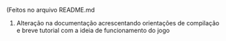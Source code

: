 (Feitos no arquivo README.md
1. Alteração na documentação acrescentando orientações de compilação e breve tutorial com a ideia de funcionamento do jogo

